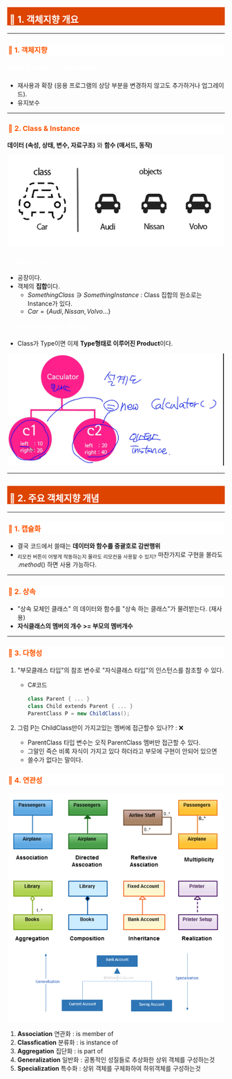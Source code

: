 <style>
    h3.quest { font-weight: bold; border: 3px solid; color: #A0F !important;}
    .quest { font-weight: bold; color: #A0F;}
    h2 { border-top: 12px solid #D40; border-left: 5px solid #D40; border-right: 5px solid #D40; background-color: #D40; color: #FFF !important; font-weight: bold;}

    h3 { border-top: 3px solid #FFF; border: 2px solid #FFF; background-color: #FFF; color: #F50 !important;}

    h4 { font-weight: bold; color: #FFF !important; }
</style>

## 📕 1. 객체지향 개요

---

### 📄 1. 객체지향

#### 다음과 같은 목적으로 사용하길 바란다

* 재사용과 확장 (응용 프로그램의 상당 부분을 변경하지 않고도 추가하거나 업그레이드).
* 유지보수

---

### 📄 2. Class & Instance
**데이터 (속성, 상태, 변수, 자료구조)** 와 **함수 (매서드, 동작)**

<p align="center">
    <img src="./image/2022-12-22-16-44-20.png">
</p>

#### 1. Class : Type

* 공장이다.
* 객체의 **집합**이다.
    * $SomethingClass ∋ SomethingInstance$ : Class 집합의 원소로는 Instance가 있다.
    * $Car = \{ Audi, Nissan, Volvo ... \}$

#### 2. Instance(Object) : Product

* Class가 Type이면 이제 **Type형태로 이루어진 Product**이다. 

<p align="center">
    <img src="./image/2021-12-26-02-11-49.png" width=500px>
</p>

---

## 📕 2. 주요 객체지향 개념

---

### 📄 1. 캡슐화 

* 결국 코드에서 쓸때는 **데이터와 함수를 중괄호로 감싼행위**
* <sub>리모컨 버튼이 어떻게 작동하는지 몰라도 리모컨을 사용할 수 있지?</sub>
마찬가지로 구현을 몰라도 ._method_() 하면 사용 가능하다.

---

### 📄 2. 상속

* "상속 모체인 클래스" 의 데이터와 함수를 "상속 하는 클래스"가 물려받는다. (재사용)
* **자식클래스의 멤버의 개수 >= 부모의 멤버개수**

---

### 📄 3. 다형성

1. "부모클래스 타입"의 참조 변수로 "자식클래스 타입"의 인스턴스를 참조할 수 있다.
    * C#코드

        ```cs
        class Parent { ... }
        class Child extends Parent { ... }
        ParentClass P = new ChildClass();
        ```

2. 그럼 P는 ChildClass만이 가지고있는 멤버에 접근할수 있나?? : ❌
   * ParentClass 타입 변수는 오직 ParentClass 멤버만 접근할 수 있다.
   * 그말인 즉슨 비록 자식이 가지고 있다 하더라고 부모에 구현이 안되어 있으면
   * 쓸수가 없다는 말이다.


### 📄 4. 연관성

<p align="center">
    <img src="./image/2022-12-22-17-47-19.png" width=700px>
</p>

1. **Association** 연관화 : is member of
2. **Classfication** 분류화 : is instance of 
3. **Aggregation** 집단화 : is part of
4. **Generalization** 일반화 : 공통적인 성질들로 추상화한 상위 객체를 구성하는것
5. **Specialization** 특수화 : 상위 객체를 구체화하여 하위객체를 구성하는것
